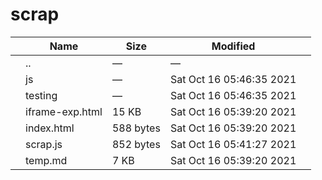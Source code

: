 # scrap

<table><thead><tr class="header"><th></th><th>Name</th><th>Size</th><th>Modified</th><th></th></tr></thead><tbody><tr class="odd"><td></td><td><span class="goup">..</span></td><td>—</td><td>—</td><td></td></tr><tr class="even"><td></td><td><span class="name">js</span></td><td>—</td><td>Sat Oct 16 05:46:35 2021</td><td></td></tr><tr class="odd"><td></td><td><span class="name">testing</span></td><td>—</td><td>Sat Oct 16 05:46:35 2021</td><td></td></tr><tr class="even"><td></td><td><span class="name">iframe-exp.html</span></td><td>15 KB</td><td>Sat Oct 16 05:39:20 2021</td><td></td></tr><tr class="odd"><td></td><td><span class="name">index.html</span></td><td>588 bytes</td><td>Sat Oct 16 05:39:20 2021</td><td></td></tr><tr class="even"><td></td><td><span class="name">scrap.js</span></td><td>852 bytes</td><td>Sat Oct 16 05:41:27 2021</td><td></td></tr><tr class="odd"><td></td><td><span class="name">temp.md</span></td><td>7 KB</td><td>Sat Oct 16 05:39:20 2021</td><td></td></tr></tbody></table>

